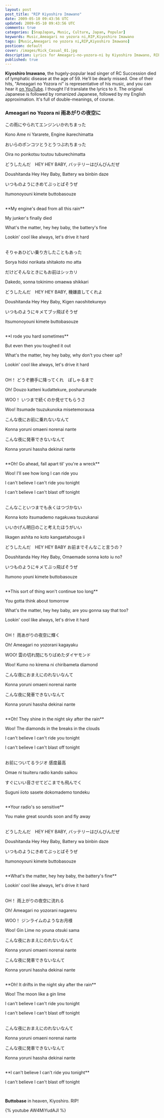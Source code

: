 ```yaml
---           
layout: post
post_title: "RIP Kiyoshiro Imawano"
date: 2009-05-10 09:43:56 UTC
updated: 2009-05-10 09:43:56 UTC
comments: true
categories: [SnapJapan, Music, Culture, Japan, Popular]
keywords: Music,Ameagari no yozora ni,RIP,Kiyoshiro Imawano
tags: [Music,Ameagari no yozora ni,RIP,Kiyoshiro Imawano]
posticon: default
cover: /images/Rick_Casual_01.jpg
description: Lyrics for Ameagari-no-yozora-ni by Kiyoshiro Imawano, RIP, by Rick Cogley. 
published: true
---
```

 

**Kiyoshiro Imawano**, the hugely-popular lead singer of RC Succession died of lymphatic disease at the age of 59. He'll be dearly missed. One of their hits, "Ameagari no Yozora ni" is representative of his music, and you can hear it [on YouTube](http://www.youtube.com/watch?v=zDyCll7rFCc). I thought I'd translate the lyrics to it. The original Japanese is followed by romanized Japanese, followed by my English approximation. It's full of double-meanings, of course.


### Ameagari no Yozora ni 雨あがりの夜空に



> 


この雨にやられてエンジンいかれちまった


Kono Ame ni Yararete, Engine ikarechimatta


おいらのポンコツとうとうつぶれちまった


Oira no ponkotsu toutou tuburechimatta


どうしたんだ　HEY HEY BABY, バッテリーはびんびんだぜ


Doushitanda Hey Hey Baby, Battery wa binbin daze


いつものようにきめてぶっとばそうぜ


Itumonoyouni kimete buttobasouze

<br />
**My engine's dead from all this rain**


My junker's finally died


What's the matter, hey hey baby, the battery's fine


Lookin' cool like always, let's drive it hard

<br />
そりゃあひどい乗り方したこともあった


Sorya hidoi norikata shitakoto mo atta


だけどそんなときにもお前はシッカリ


Dakedo, sonna tokinimo omaewa shikkari


どうしたんだ　HEY HEY BABY, 機嫌直してくれよ　


Doushitanda Hey Hey Baby, Kigen naoshitekureyo


いつものようにキメてブッ飛ばそうぜ


Itsumonoyouni kimete buttobasouze

<br />
**I rode you hard sometimes**


But even then you toughed it out


What's the matter, hey hey baby, why don't you cheer up?


Lookin' cool like always, let's drive it hard

<br />
OH！ どうぞ勝手に降ってくれ　ぽしゃるまで


Oh! Douzo katteni kudattekure, posharumade


WOO！ いつまで続くのか見せてもらうさ


Woo! Itsumade tsuzukunoka misetemorausa


こんな夜にお前に乗れないなんて


Konna yoruni omaeni norenai nante


こんな夜に発車できないなんて


Konna yoruni hassha dekinai nante

<br />
**Oh! Go ahead, fall apart til' you're a wreck**


Woo! I'll see how long I can ride you


I can't believe I can't ride you tonight


I can't believe I can't blast off tonight

<br />
こんなこといつまでも永くはつづかない


Konna koto itsumademo nagakuwa tsuzukanai


いいかげん明日のこと考えたほうがいい


Iikagen ashita no koto kangaetahouga ii


どうしたんだ　HEY HEY BABY お前までそんなこと言うの？


Doushitanda Hey Hey Baby, Omaemade sonna koto iu no?


いつものようにキメてぶっ飛ばそうぜ


Itumono youni kimete buttobasouze

<br />
**This sort of thing won't continue too long**


You gotta think about tomorrow


What's the matter, hey hey baby, are you gonna say that too?


Lookin' cool like always, let's drive it hard

<br />
OH！ 雨あがりの夜空に輝く


Oh! Ameagari no yozorani kagayaku


WOO! 雲の切れ間にちりばめたダイヤモンド


Woo! Kumo no kirema ni chiribameta diamond


こんな夜におまえにのれないなんて


Konna yoruni omaeni norenai nante


こんな夜に発車できないなんて


Konna yoruni hassha dekinai nante

<br />
**Oh! They shine in the night sky after the rain**


Woo! The diamonds in the breaks in the clouds


I can't believe I can't ride you tonight


I can't believe I can't blast off tonight

<br />
お前についてるラジオ 感度最高


Omae ni tsuiteru radio kando saikou


すぐにいい音させてどこまでも飛んでく


Suguni iioto sasete dokomademo tondeku

<br />
**Your radio's so sensitive**


You make great sounds soon and fly away

<br />
どうしたんだ　HEY HEY BABY, バッテリーはびんびんだぜ


Doushitanda Hey Hey Baby, Battery wa binbin daze


いつものようにきめてぶっとばそうぜ


Itumonoyouni kimete buttobasouze

<br />
**What's the matter, hey hey baby, the battery's fine**


Lookin' cool like always, let's drive it hard

<br />
OH！ 雨上がりの夜空に流れる


Oh! Ameagari no yozorani nagareru


WOO！ ジンライムのようなお月様


Woo! Gin Lime no youna otsuki sama


こんな夜におまえにのれないなんて


Konna yoruni omaeni norenai nante


こんな夜に発車できないなんて


Konna yoruni hassha dekinai nante

<br />
**Oh! It drifts in the night sky after the rain**


Woo! The moon like a gin lime 


I can't believe I can't ride you tonight


I can't believe I can't blast off tonight

<br />
こんな夜におまえにのれないなんて


Konna yoruni omaeni norenai nante


こんな夜に発車できないなんて


Konna yoruni hassha dekinai nante

<br />
**I can't believe I can't ride you tonight**


I can't believe I can't blast off tonight

<br />


**Buttobase** in heaven, Kiyoshiro. RIP! 

{% youtube AW4MiYudAJI %} 